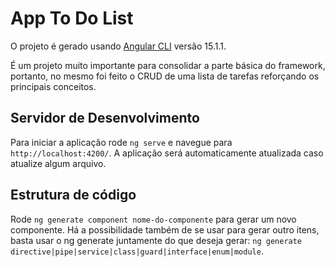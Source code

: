 # App To Do List

O projeto é gerado usando [Angular CLI](https://github.com/angular/angular-cli) versão 15.1.1. 

É um projeto muito importante para consolidar a parte básica do framework, portanto, no mesmo foi feito o CRUD de uma lista de tarefas reforçando os principais conceitos.

## Servidor de Desenvolvimento

Para iniciar a aplicação rode `ng serve` e navegue para `http://localhost:4200/`. 
A aplicação será automaticamente atualizada caso atualize algum arquivo.

## Estrutura de código

Rode `ng generate component nome-do-componente` para gerar um novo componente. Há a possibilidade também de se usar para gerar outro itens, basta usar o ng generate juntamente do que deseja gerar: `ng generate directive|pipe|service|class|guard|interface|enum|module`.




